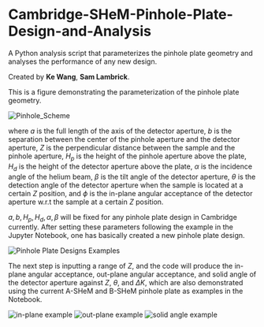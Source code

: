 # Cambridge-SHeM-Pinhole-Plate-Design-and-Analysis

A Python analysis script that parameterizes the pinhole plate geometry and analyses the performance of any new design.

Created by **Ke Wang**, **Sam Lambrick**.

This is a figure demonstrating the parameterization of the pinhole plate geometry.

![Pinhole_Scheme](https://github.com/user-attachments/assets/abcc9f5e-898d-49f5-aa07-7d5b6fdba1e3)

where $a$ is the full length of the axis of the detector aperture, $b$ is the separation between the center of the pinhole aperture and the detector aperture, $Z$ is the perpendicular distance between the sample and the pinhole aperture, $H_p$ is the height of the pinhole aperture above the plate, $H_d$ is the height of the detector aperture above the plate, $\alpha$ is the incidence angle of the helium beam, $\beta$ is the tilt angle of the detector aperture, $\theta$ is the detection angle of the detector aperture when the sample is located at a certain $Z$ position, and $\phi$ is the in-plane angular acceptance of the detector aperture w.r.t the sample at a certain $Z$ position.

$a,b,H_p,H_d,\alpha,\beta$ will be fixed for any pinhole plate design in Cambridge currently. After setting these parameters following the example in the Jupyter Notebook, one has basically created a new pinhole plate design. 

![Pinhole Plate Designs Examples](https://github.com/user-attachments/assets/fe3645fc-271d-4156-8f15-775072622648)

The next step is inputting a range of $Z$, and the code will produce the in-plane angular acceptance, out-plane angular acceptance, and solid angle of the detector aperture against $Z$, $\theta$, and $\Delta K$, which are also demonstrated using the current A-SHeM and B-SHeM pinhole plate as examples in the Notebook.

![in-plane example](https://github.com/user-attachments/assets/9e5bfd27-82d0-4198-ac71-d2075ae8ec55)
![out-plane example](https://github.com/user-attachments/assets/93cd95c4-fbaa-4b39-b21f-99bb5e3a57cd)
![solid angle example](https://github.com/user-attachments/assets/b675001f-9f67-46e2-89ba-77febef5e6e5)

